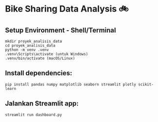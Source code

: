 # Bike Sharing Data Analysis 🚲

## Setup Environment - Shell/Terminal
```
mkdir proyek_analisis_data  
cd proyek_analisis_data  
python -m venv .venv  
.venv\Scripts\activate (untuk Windows)  
.venv/bin/activate (macOS/Linux)  
```
## Install dependencies:
```
pip install pandas numpy matplotlib seaborn streamlit plotly scikit-learn
```
## Jalankan Streamlit app:
```
streamlit run dashboard.py
```
